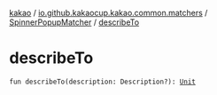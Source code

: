 [kakao](../../index.md) / [io.github.kakaocup.kakao.common.matchers](../index.md) / [SpinnerPopupMatcher](index.md) / [describeTo](./describe-to.md)

# describeTo

`fun describeTo(description: Description?): `[`Unit`](https://kotlinlang.org/api/latest/jvm/stdlib/kotlin/-unit/index.html)